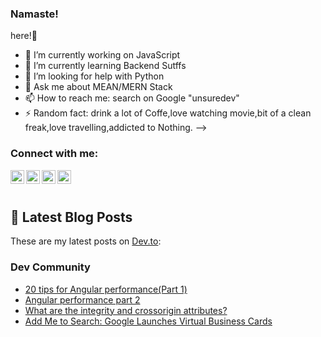### Namaste!  
here!👋

- 🔭 I’m currently working on JavaScript 
- 🌱 I’m currently learning Backend Sutffs
- 🤔 I’m looking for help with Python 
- 💬 Ask me about MEAN/MERN Stack
- 📫 How to reach me: search on Google "unsuredev"
- ⚡ Random fact: drink a lot of Coffe,love watching movie,bit of a clean freak,love travelling,addicted to Nothing.
-->

### Connect with me:


<a href="https://www.linkedin.com/in/devjamal" class="btn-social btn-outline" title="linkedin">
<img align="left" alt="Sabesan | jamal" width="22px" src="https://cdn.jsdelivr.net/npm/simple-icons@v3/icons/linkedin.svg" />
</a>
<a href="https://twitter.com/unsuredev" class="btn-social btn-outline" title="twitter"><img align="left" alt="twitter jamal | Twitter" width="22px" src="https://cdn.jsdelivr.net/npm/simple-icons@v3/icons/twitter.svg" />
</a>

<a href="https://www.facebook.com/unsuredev" class="btn-social btn-outline" title="facebook"><img align="left" alt="jamal | Facebook" width="22px" src="https://cdn.jsdelivr.net/npm/simple-icons@3.4.0/icons/facebook.svg" />
</a>
       
<a href="https://www.instagram.com/unsuredev" class="btn-social btn-outline" title="Instagram"><img align="left" alt="Sabesan | Instagram" width="22px" src="https://cdn.jsdelivr.net/npm/simple-icons@v3/icons/instagram.svg" /> 
</a>
       
<br><br/>

## 📝 Latest Blog Posts

These are my latest posts on  [Dev.to](https://dev.to/unsuredev):
### Dev Community
<ul>
  <li>
    <a href="https://dev.to/unsuredev/20-tips-for-angular-performance-2j1d">20 tips for Angular performance(Part 1)
    </a>
  </li>
  <li>
    <a href="https://dev.to/unsuredev/angular-performance-part-2-27ed">Angular performance part 2
    </a>
  </li>
  <li>
    <a href="https://dev.to/unsuredev/what-are-the-integrity-and-crossorigin-attributes-like-in-bootstrap-26g5">What are
      the integrity and crossorigin attributes?
    </a>
  </li>

  <li>
    <a href="https://dev.to/unsuredev/add-me-to-search-google-launches-virtual-business-cards-gg3">Add Me to Search:
      Google Launches Virtual Business Cards
    </a>
  </li>
</ul>

       




